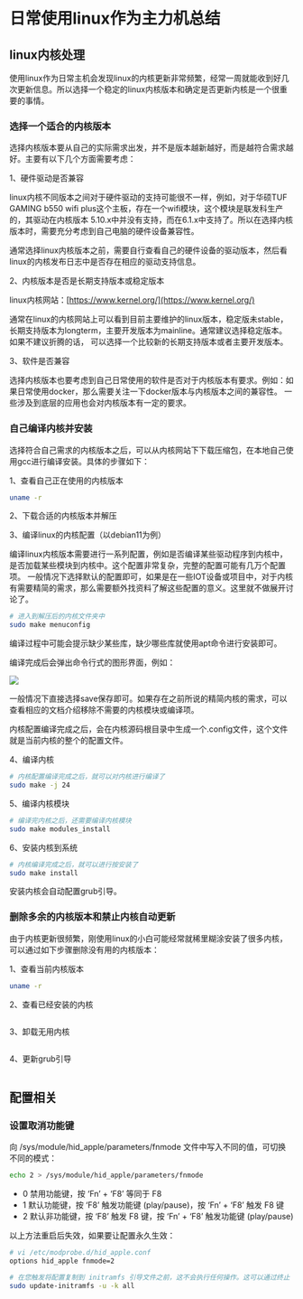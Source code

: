 # 日常使用linux作为主力机总结

## linux内核处理

使用linux作为日常主机会发现linux的内核更新非常频繁，经常一周就能收到好几次更新信息。所以选择一个稳定的linux内核版本和确定是否更新内核是一个很重要的事情。

### 选择一个适合的内核版本

选择内核版本要从自己的实际需求出发，并不是版本越新越好，而是越符合需求越好。主要有以下几个方面需要考虑：

1、硬件驱动是否兼容

linux内核不同版本之间对于硬件驱动的支持可能很不一样，例如，对于华硕TUF GAMING b550 wifi plus这个主板，存在一个wifi模块，这个模块是联发科生产的，其驱动在内核版本
5.10.x中并没有支持，而在6.1.x中支持了。所以在选择内核版本时，需要充分考虑到自己电脑的硬件设备兼容性。

通常选择linux内核版本之前，需要自行查看自己的硬件设备的驱动版本，然后看linux的内核发布日志中是否存在相应的驱动支持信息。

2、内核版本是否是长期支持版本或稳定版本

linux内核网站：[https://www.kernel.org/](https://www.kernel.org/)

通常在linux的内核网站上可以看到目前主要维护的linux版本，稳定版未stable，长期支持版本为longterm，主要开发版本为mainline。通常建议选择稳定版本。如果不建议折腾的话，
可以选择一个比较新的长期支持版本或者主要开发版本。

3、软件是否兼容

选择内核版本也要考虑到自己日常使用的软件是否对于内核版本有要求。例如：如果日常使用docker，那么需要关注一下docker版本与内核版本之间的兼容性。
一些涉及到底层的应用也会对内核版本有一定的要求。


### 自己编译内核并安装

选择符合自己需求的内核版本之后，可以从内核网站下下载压缩包，在本地自己使用gcc进行编译安装。具体的步骤如下：

1、查看自己正在使用的内核版本

```bash
uname -r
```

2、下载合适的内核版本并解压

3、编译linux的内核配置（以debian11为例）

编译linux内核版本需要进行一系列配置，例如是否编译某些驱动程序到内核中，是否加载某些模块到内核中。这个配置非常复杂，完整的配置可能有几万个配置项。
一般情况下选择默认的配置即可，如果是在一些IOT设备或项目中，对于内核有需要精简的需求，那么需要额外找资料了解这些配置的意义。这里就不做展开讨论了。

```bash
# 进入到解压后的内核文件夹中
sudo make menuconfig
```
编译过程中可能会提示缺少某些库，缺少哪些库就使用apt命令进行安装即可。

编译完成后会弹出命令行式的图形界面，例如：

![](http://www.lingjiatong.cn:30090/rootelement/articleQuote/Snipaste_2023-04-06_15-11-34.png
)

一般情况下直接选择save保存即可。如果存在之前所说的精简内核的需求，可以查看相应的文档介绍移除不需要的内核模块或编译项。

内核配置编译完成之后，会在内核源码根目录中生成一个.config文件，这个文件就是当前内核的整个的配置文件。

4、编译内核

```bash
# 内核配置编译完成之后，就可以对内核进行编译了
sudo make -j 24
```

5、编译内核模块

```bash
# 编译完内核之后，还需要编译内核模块
sudo make modules_install
```

6、安装内核到系统

```bash
# 内核编译完成之后，就可以进行按安装了
sudo make install
```

安装内核会自动配置grub引导。

### 删除多余的内核版本和禁止内核自动更新

由于内核更新很频繁，刚使用linux的小白可能经常就稀里糊涂安装了很多内核，可以通过如下步骤删除没有用的内核版本：

1、查看当前内核版本

```bash
uname -r
```

2、查看已经安装的内核

```bash

```

3、卸载无用内核

```bash

```

4、更新grub引导

```bash

```


## 配置相关

### 设置取消功能键

向 /sys/module/hid_apple/parameters/fnmode 文件中写入不同的值，可切换不同的模式：

```bash
echo 2 > /sys/module/hid_apple/parameters/fnmode
```

* 0  禁用功能键，按 ‘Fn’ + ‘F8’ 等同于 F8
* 1  默认功能键，按 ‘F8’ 触发功能键 (play/pause)，按 ‘Fn’ + ‘F8’ 触发 F8 键
* 2  默认非功能键，按 ‘F8’ 触发 F8 键，按 ‘Fn’ + ‘F8’ 触发功能键 (play/pause)

以上方法重启后失效，如果要让配置永久生效：

```bash
# vi /etc/modprobe.d/hid_apple.conf
options hid_apple fnmode=2

# 在您触发将配置复制到 initramfs 引导文件之前，这不会执行任何操作。这可以通过终止 update-initramfs 服务来完成。
sudo update-initramfs -u -k all
```

